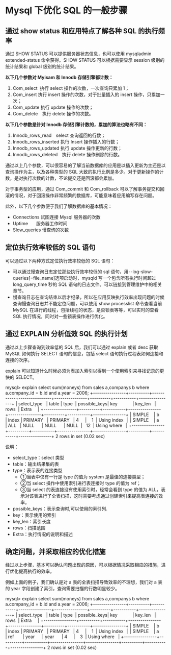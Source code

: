 # Mysql 下优化 SQL 的一般步骤

## 通过 show status 和应用特点了解各种 SQL 的执行频率

通过 SHOW STATUS 可以提供服务器状态信息，也可以使用 mysqladmin extended-status 命令获得。SHOW STATUS 可以根据需要显示 session 级别的统计结果和 global 级别的统计结果。

**以下几个参数对 Myisam 和 Innodb 存储引擎都计数：**

1.  Com_select  执行 select 操作的次数，一次查询只累加 1；
2.  Com_insert 执行 insert 操作的次数，对于批量插入的 insert 操作，只累加一次；
3.  Com_update 执行 update 操作的次数；
4.  Com_delete　执行 delete 操作的次数。

**以下几个参数是针对 Innodb 存储引擎计数的，累加的算法也略有不同：**

1.  Innodb_rows_read　select 查询返回的行数；
2.  Innodb_rows_inserted 执行 Insert 操作插入的行数；
3.  Innodb_rows_updated 执行 update 操作更新的行数；
4.  Innodb_rows_deleted　执行 delete 操作删除的行数。

通过以上几个参数，可以很容易的了解当前数据库的应用是以插入更新为主还是以查询操作为主，以及各种类型的 SQL 大致的执行比例是多少。对于更新操作的计数，是对执行次数的计数，不论提交还是回滚都会累加。

对于事务型的应用，通过 Com_commit 和 Com_rollback 可以了解事务提交和回滚的情况，对于回滚操作非常频繁的数据库，可能意味着应用编写存在问题。

此外，以下几个参数便于我们了解数据库的基本情况：

*   Connections 试图连接 Mysql 服务器的次数
*   Uptime　   服务器工作时间
*   Slow_queries 慢查询的次数

## 定位执行效率较低的 SQL 语句

可以通过以下两种方式定位执行效率较低的 SQL 语句：

*   可以通过慢查询日志定位那些执行效率较低的 sql 语句，用--log-slow-queries[=file_name]选项启动时，mysqld 写一个包含所有执行时间超过 long_query_time 秒的 SQL 语句的日志文件。可以链接到管理维护中的相关章节。
*   慢查询日志在查询结束以后才纪录，所以在应用反映执行效率出现问题的时候查询慢查询日志并不能定位问题，可以使用 show processlist 命令查看当前 MySQL 在进行的线程，包括线程的状态，是否锁表等等，可以实时的查看 SQL 执行情况，同时对一些锁表操作进行优化。

## 通过 EXPLAIN 分析低效 SQL 的执行计划

通过以上步骤查询到效率低的 SQL 后，我们可以通过 explain 或者 desc 获取 MySQL 如何执行 SELECT 语句的信息，包括 select 语句执行过程表如何连接和连接的次序。

explain 可以知道什么时候必须为表加入索引以得到一个使用索引来寻找记录的更快的 SELECT。

mysql> explain select sum(moneys) from sales a,companys b where a.company_id = b.id and a.year = 2006;
+----------------+----------+-----------+----------------+----------------+----------+-----------+----------------+
| select_type   | table | type  | possible_keys| key            | key_len   | rows  | Extra     |
+----------------+----------+-----------+----------------+----------------+----------+-----------+----------------+
| SIMPLE    | b     | index | PRIMARY   | PRIMARY   | 4     |    1  | Using index   |
| SIMPLE    | a     | ALL   | NULL      | NULL      | NULL  |   12  | Using where   |
+----------------+----------+-----------+----------------+----------------+----------+-----------+----------------+
2 rows in set (0.02 sec)

说明：

*   select_type：select 类型
*   table：输出结果集的表
*   type：表示表的连接类型
    *   ①当表中仅有一行是 type 的值为 system 是最佳的连接类型；
    *   ②当 select 操作中使用索引进行表连接时 type 的值为 ref；
    *   ③当 select 的表连接没有使用索引时，经常会看到 type 的值为 ALL，表示对该表进行了全表扫描，这时需要考虑通过创建索引来提高表连接的效率。
*   possible_keys：表示查询时,可以使用的索引列.
*   key：表示使用的索引
*   key_len：索引长度
*   rows：扫描范围
*   Extra：执行情况的说明和描述

## 确定问题，并采取相应的优化措施

经过以上步骤，基本可以确认问题出现的原因，可以根据情况采取相应的措施，进行优化提高执行的效率。

例如上面的例子，我们确认是对 a 表的全表扫描导致效率的不理想，我们对 a 表的 year 字段创建了索引，查询需要扫描的行数明显较少。

mysql> explain select sum(moneys) from sales a,companys b where a.company_id = b.id and a.year = 2006;
+----------------+----------+-----------+----------------+----------------+----------+-----------+----------------+
| select_type   | table | type  | possible_keys| key            | key_len   | rows  | Extra     |
+----------------+----------+-----------+----------------+----------------+----------+-----------+----------------+
| SIMPLE    | b     | index | PRIMARY   | PRIMARY   | 4     |    1  | Using index   |
| SIMPLE    | a     | ref       | year      | year      | 4     |    3  | Using where   |
+----------------+----------+-----------+----------------+----------------+----------+-----------+----------------+
2 rows in set (0.02 sec)